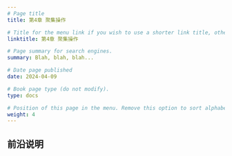 ```yaml
---
# Page title
title: 第4章 聚集操作

# Title for the menu link if you wish to use a shorter link title, otherwise remove this option.
linktitle: 第4章 聚集操作

# Page summary for search engines.
summary: Blah, blah, blah...

# Date page published
date: 2024-04-09

# Book page type (do not modify).
type: docs

# Position of this page in the menu. Remove this option to sort alphabetically.
weight: 4
---
```


## 前沿说明